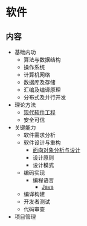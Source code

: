 # 软件

## 内容

- 基础内功
  - 算法与数据结构
  - 操作系统
  - 计算机网络
  - 数据库及存储
  - 汇编及编译原理
  - 分布式及并行开发
- 理论方法
  - [现代软件工程](https://github.com/anchem/Knowledge/blob/main/software/theory/softwareengineering/main.md)
  - 安全可信
- 关键能力
  - 软件需求分析
  - 软件设计与重构
    - [面向对象分析与设计](https://github.com/anchem/Knowledge/blob/main/software/keyability/designandrefactor/objectorientedanalysisanddesign.md)
    - 设计原则
    - 设计模式
  - 编码实现
    - 编程语言
      - [Java](https://github.com/anchem/Knowledge/blob/main/software/keyability/implementation/language/java/javamain.md)
  - 编译构建
  - 开发者测试
  - 代码审查
- 项目管理

